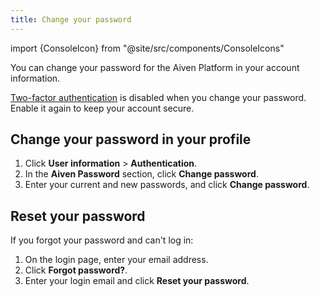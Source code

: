 ```yaml
---
title: Change your password
---
```


import {ConsoleIcon} from "@site/src/components/ConsoleIcons"

You can change your password for the Aiven Platform in your account information.

[Two-factor authentication](/docs/platform/howto/user-2fa) is disabled when you
change your password. Enable it again to keep your account secure.

## Change your password in your profile

1. Click <ConsoleIcon name="user"/> **User information** > **Authentication**.
1. In the **Aiven Password** section, click **Change password**.
1. Enter your current and new passwords, and click **Change password**.

## Reset your password

If you forgot your password and can't log in:

1. On the login page, enter your email address.
1. Click **Forgot password?**.
1. Enter your login email and click **Reset your password**.
